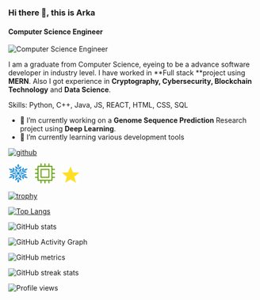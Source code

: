 ### Hi there 👋, this is Arka
#### Computer Science Engineer
![Computer Science Engineer]([https://rhisac.org/wp-content/uploads/github.jpg](https://github.com/EliteAsian123/MatrixWallpaper/raw/main/src_lively/preview.gif))

I am a graduate from Computer Science,  eyeing to be a advance software developer in industry level. I have worked in **Full stack **project using **MERN**. Also I got experience in **Cryptography, Cybersecurity, Blockchain Technology** and **Data Science**.  

Skills: Python, C++, Java, JS, REACT, HTML, CSS, SQL

- 🔭 I’m currently working on a **Genome Sequence Prediction** Research project using **Deep Learning**. 
- 🌱 I’m currently learning various development tools 


[<img src='https://cdn.jsdelivr.net/npm/simple-icons@3.0.1/icons/github.svg' alt='github' height='40'>](https://github.com/Arkadeep-Das-0)  

<a href='https://archiveprogram.github.com/'><img src='https://raw.githubusercontent.com/acervenky/animated-github-badges/master/assets/acbadge.gif' width='40' height='40'></a> <a href='https://docs.github.com/en/developers'><img src='https://raw.githubusercontent.com/acervenky/animated-github-badges/master/assets/devbadge.gif' width='40' height='40'></a> <a href='https://stars.github.com/'><img src='https://raw.githubusercontent.com/acervenky/animated-github-badges/master/assets/starbadge.gif' width='35' height='35'></a> 

[![trophy](https://github-profile-trophy.vercel.app/?username=Arkadeep-Das-0)](https://github.com/ryo-ma/github-profile-trophy)

[![Top Langs](https://github-readme-stats.vercel.app/api/top-langs/?username=Arkadeep-Das-0)](https://github.com/anuraghazra/github-readme-stats)

![GitHub stats](https://github-readme-stats.vercel.app/api?username=Arkadeep-Das-0&show_icons=true&count_private=true)  

![GitHub Activity Graph](https://activity-graph.herokuapp.com/graph?username=Arkadeep-Das-0)  

![GitHub metrics](https://metrics.lecoq.io/Arkadeep-Das-0)  

![GitHub streak stats](https://streak-stats.demolab.com/?user=Arkadeep-Das-0)  

![Profile views](https://gpvc.arturio.dev/Arkadeep-Das-0)  
